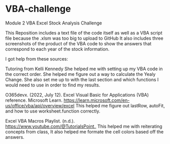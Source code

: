 # VBA-challenge
Module 2 VBA Excel Stock Analysis Challenge

This Reposition includes a text file of the code itself as well as a VBA script file because the .xlsm was too big to upload to GitHub
It also includes three screenshots of the product of the VBA code to show the answers that correspond to each year of the stock information.

I got help from these sources:

Tutoring from Kelli Kennedy
  She helped me with setting up my VBA code in the correct order. She helped me figure out a way to calculate the Yealy Change. She also set me up to with the last section and which functions I would need to use in order to find my results.

O365devx. (2022, July 12). Excel Visual Basic for Applications (VBA) reference. Microsoft Learn. https://learn.microsoft.com/en-us/office/vba/api/overview/excel
  This helped me figure out lastRow, autoFit, and how to use worksheet.function correctly.

Excel VBA Macros Playlist. (n.d.). https://www.youtube.com/@TutorialsPoint_
  This helped me with reiterating concepts from class, It also helped me formate the cell colors based off the answers.


